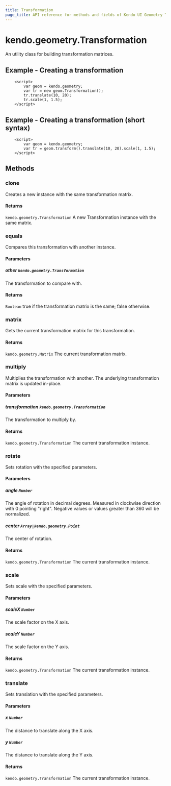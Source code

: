 ```yaml
---
title: Transformation
page_title: API reference for methods and fields of Kendo UI Geometry Transformation
---
```


# kendo.geometry.Transformation

An utility class for building transformation matrices.

## Example - Creating a transformation
        <script>
            var geom = kendo.geometry;
            var tr = new geom.Transformation();
            tr.translate(10, 20);
            tr.scale(1, 1.5);
        </script>

## Example - Creating a transformation (short syntax)
        <script>
            var geom = kendo.geometry;
            var tr = geom.transform().translate(10, 20).scale(1, 1.5);
        </script>

## Methods

### clone

Creates a new instance with the same transformation matrix.

#### Returns

`kendo.geometry.Transformation` A new Transformation instance with the same matrix.


### equals

Compares this transformation with another instance.

#### Parameters

##### other `kendo.geometry.Transformation`

The transformation to compare with.

#### Returns

`Boolean` true if the transformation matrix is the same; false otherwise.


### matrix

Gets the current transformation matrix for this transformation.

#### Returns

`kendo.geometry.Matrix` The current transformation matrix.


### multiply

Multiplies the transformation with another.
The underlying transformation matrix is updated in-place.

#### Parameters

##### transformation `kendo.geometry.Transformation`

The transformation to multiply by.

#### Returns

`kendo.geometry.Transformation` The current transformation instance.


### rotate

Sets rotation with the specified parameters.

#### Parameters

##### angle `Number`

The angle of rotation in decimal degrees.
Measured in clockwise direction with 0 pointing "right".
Negative values or values greater than 360 will be normalized.

##### center `Array|kendo.geometry.Point`

The center of rotation.

#### Returns

`kendo.geometry.Transformation` The current transformation instance.


### scale

Sets scale with the specified parameters.

#### Parameters

##### scaleX `Number`

The scale factor on the X axis.

##### scaleY `Number`

The scale factor on the Y axis.

#### Returns

`kendo.geometry.Transformation` The current transformation instance.


### translate

Sets translation with the specified parameters.

#### Parameters

##### x `Number`

The distance to translate along the X axis.

##### y `Number`

The distance to translate along the Y axis.

#### Returns

`kendo.geometry.Transformation` The current transformation instance.


